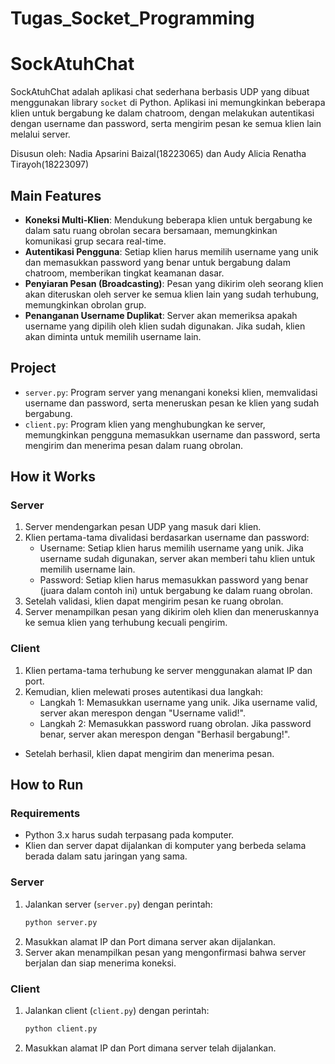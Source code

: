 # Tugas_Socket_Programming

# SockAtuhChat
SockAtuhChat adalah aplikasi chat sederhana berbasis UDP yang dibuat menggunakan library `socket` di Python. Aplikasi ini memungkinkan beberapa klien untuk bergabung ke dalam chatroom, dengan melakukan autentikasi dengan username dan password, serta mengirim pesan ke semua klien lain melalui server.

Disusun oleh: Nadia Apsarini Baizal(18223065) dan Audy Alicia Renatha Tirayoh(18223097)

## Main Features
- **Koneksi Multi-Klien**: Mendukung beberapa klien untuk bergabung ke dalam satu ruang obrolan secara bersamaan, memungkinkan komunikasi grup secara real-time.
- **Autentikasi Pengguna**: Setiap klien harus memilih username yang unik dan memasukkan password yang benar untuk bergabung dalam chatroom, memberikan tingkat keamanan dasar.
- **Penyiaran Pesan (Broadcasting)**: Pesan yang dikirim oleh seorang klien akan diteruskan oleh server ke semua klien lain yang sudah terhubung, memungkinkan obrolan grup.
- **Penanganan Username Duplikat**: Server akan memeriksa apakah username yang dipilih oleh klien sudah digunakan. Jika sudah, klien akan diminta untuk memilih username lain.

## Project
- `server.py`: Program server yang menangani koneksi klien, memvalidasi username dan password, serta meneruskan pesan ke klien yang sudah bergabung.
- `client.py`: Program klien yang menghubungkan ke server, memungkinkan pengguna memasukkan username dan password, serta mengirim dan menerima pesan dalam ruang obrolan.

## How it Works
### Server
1. Server mendengarkan pesan UDP yang masuk dari klien.
2. Klien pertama-tama divalidasi berdasarkan username dan password:
   - Username: Setiap klien harus memilih username yang unik. Jika username sudah digunakan, server akan memberi tahu klien untuk memilih username lain.
   - Password: Setiap klien harus memasukkan password yang benar (juara dalam contoh ini) untuk bergabung ke dalam ruang obrolan.
3. Setelah validasi, klien dapat mengirim pesan ke ruang obrolan.
4. Server menampilkan pesan yang dikirim oleh klien dan meneruskannya ke semua klien yang terhubung kecuali pengirim.

### Client
1. Klien pertama-tama terhubung ke server menggunakan alamat IP dan port.
2. Kemudian, klien melewati proses autentikasi dua langkah:
   - Langkah 1: Memasukkan username yang unik. Jika username valid, server akan merespon dengan "Username valid!".
   - Langkah 2: Memasukkan password ruang obrolan. Jika password benar, server akan merespon dengan "Berhasil bergabung!".
- Setelah berhasil, klien dapat mengirim dan menerima pesan.

## How to Run
### Requirements
- Python 3.x harus sudah terpasang pada komputer.
- Klien dan server dapat dijalankan di komputer yang berbeda selama berada dalam satu jaringan yang sama.

### Server
1. Jalankan server (`server.py`) dengan perintah:
   ```bash
   python server.py
2.  Masukkan alamat IP dan Port dimana server akan dijalankan.
3. Server akan menampilkan pesan yang mengonfirmasi bahwa server berjalan dan siap menerima koneksi.

### Client
1. Jalankan client (`client.py`) dengan perintah:
   ```bash
   python client.py
2.  Masukkan alamat IP dan Port dimana server telah dijalankan.
